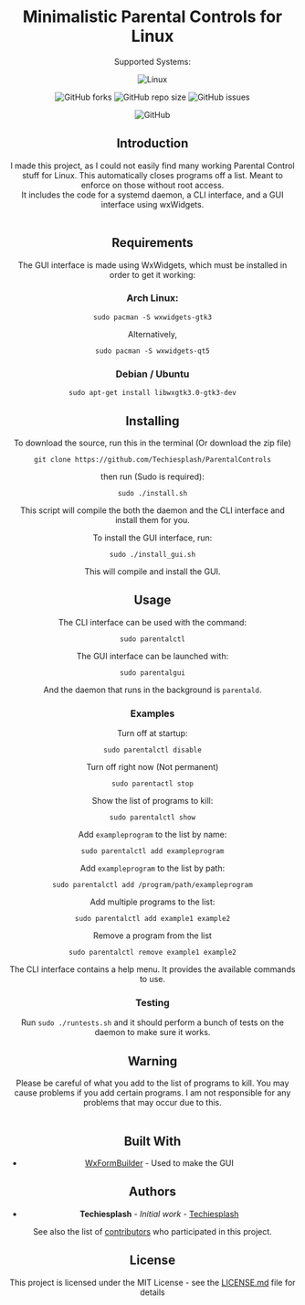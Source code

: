 <div align="center">
  
# Minimalistic Parental Controls for Linux
Supported Systems:
<br/>

![Linux](https://img.shields.io/badge/Linux-FCC624?style=for-the-badge&logo=linux&logoColor=black)

![GitHub forks](https://img.shields.io/github/forks/Techiesplash/ParentalControls)
![GitHub repo size](https://img.shields.io/github/repo-size/Techiesplash/ParentalControls)
![GitHub issues](https://img.shields.io/github/issues/Techiesplash/ParentalControls)

![GitHub](https://img.shields.io/github/license/Techiesplash/ParentalControls)

<h2>Introduction</h2>
I made this project, as I could not easily find many working Parental Control stuff for Linux.
This automatically closes programs off a list. Meant to enforce on those without root access.

<br />
It includes the code for a systemd daemon, a CLI interface, and a GUI interface using wxWidgets.
<br /><br />

<h2>Requirements</h2>
The GUI interface is made using WxWidgets, which must be installed in order to get it working:
<br />

### Arch Linux:
```
sudo pacman -S wxwidgets-gtk3
```
Alternatively,
```
sudo pacman -S wxwidgets-qt5
```

### Debian / Ubuntu
```
sudo apt-get install libwxgtk3.0-gtk3-dev
```
<h2>Installing</h2>
To download the source, run this in the terminal (Or download the zip file)

```
git clone https://github.com/Techiesplash/ParentalControls
```
then run (Sudo is required):
```
sudo ./install.sh
```
This script will compile the both the daemon and the CLI interface and install them for you.

To install the GUI interface, run:
```
sudo ./install_gui.sh
```
This will compile and install the GUI.
<br />

<h2>Usage</h2>
The CLI interface can be used with the command:

```
sudo parentalctl
```
The GUI interface can be launched with:
```
sudo parentalgui
```
And the daemon that runs in the background is ```parentald```.

### Examples
Turn off at startup:
```
sudo parentalctl disable
```
Turn off right now (Not permanent)
```
sudo parentactl stop
```
Show the list of programs to kill:
```
sudo parentalctl show
```
Add ```exampleprogram``` to the list by name:
```
sudo parentalctl add exampleprogram
```
Add ```exampleprogram``` to the list by path:
```
sudo parentalctl add /program/path/exampleprogram
```
Add multiple programs to the list:
```
sudo parentalctl add example1 example2
```
Remove a program from the list
```
sudo parentalctl remove example1 example2
```
The CLI interface contains a help menu. It provides the available commands to use.

### Testing
Run ```sudo ./runtests.sh``` and it should perform a bunch of tests on the daemon to make sure it works.

<h2>Warning</h2>
Please be careful of what you add to the list of programs to kill. You may cause problems if you add certain programs. I am not responsible for any problems that may occur due to this.
<br /><br />

## Built With

* [WxFormBuilder](https://github.com/wxFormBuilder/wxFormBuilder) - Used to make the GUI

## Authors

* **Techiesplash** - *Initial work* - [Techiesplash](https://github.com/Techiesplash)

See also the list of [contributors](https://github.com/Techiesplash/ParentalControls/contributors) who participated in this project.

## License

This project is licensed under the MIT License - see the [LICENSE.md](LICENSE.md) file for details
